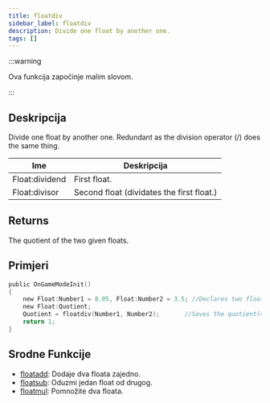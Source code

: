 ```yaml
---
title: floatdiv
sidebar_label: floatdiv
description: Divide one float by another one.
tags: []
---
```


:::warning

Ova funkcija započinje malim slovom.

:::

## Deskripcija

Divide one float by another one. Redundant as the division operator (/) does the same thing.

| Ime            | Deskripcija                               |
| -------------- | ----------------------------------------- |
| Float:dividend | First float.                              |
| Float:divisor  | Second float (dividates the first float.) |

## Returns

The quotient of the two given floats.

## Primjeri

```c
public OnGameModeInit()
{
    new Float:Number1 = 8.05, Float:Number2 = 3.5; //Declares two floats, Number1 (8.05) and Number2 (3.5)
    new Float:Quotient;
    Quotient = floatdiv(Number1, Number2);       //Saves the quotient(=8.05/3.5 = 2.3) of Number1 and Number2 in the float "Quotient"
    return 1;
}
```

## Srodne Funkcije

- [floatadd](floatadd): Dodaje dva floata zajedno.
- [floatsub](floatsub): Oduzmi jedan float od drugog.
- [floatmul](floatmul): Pomnožite dva floata.
